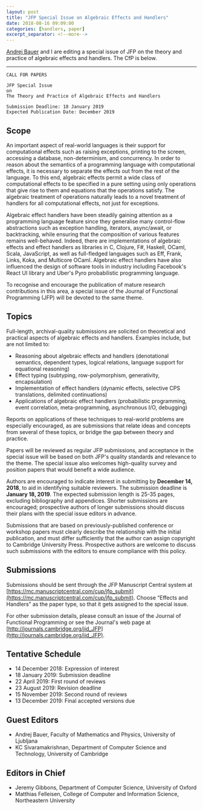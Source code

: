 ```yaml
---
layout: post
title: "JFP Special Issue on Algebraic Effects and Handlers"
date: 2018-08-16 09:09:00
categories: [handlers, paper]
excerpt_separator: <!--more-->
---
```


[Andrej Bauer](http://www.andrej.com/) and I are editing a special issue of JFP
on the theory and practice of algebraic effects and handlers. The CfP is below.

<hr>

<!--more-->

    CALL FOR PAPERS

    JFP Special Issue
    on
    The Theory and Practice of Algebraic Effects and Handlers

    Submission Deadline: 18 January 2019
    Expected Publication Date: December 2019

## Scope

An important aspect of real-world languages is their support for computational
effects such as raising exceptions, printing to the screen, accessing a
database, non-determinism, and concurrency. In order to reason about the
semantics of a programming language with computational effects, it is necessary
to separate the effects out from the rest of the language. To this end, algebraic
effects permit a wide class of computational effects to be specified in a pure
setting using only operations that give rise to them and equations that the
operations satisfy. The algebraic treatment of operations naturally leads to a
novel treatment of handlers for all computational effects, not just for
exceptions.

Algebraic effect handlers have been steadily gaining attention as a programming
language feature since they generalise many control-flow abstractions such as
exception handling, iterators, async/await, or backtracking, while ensuring
that the composition of various features remains well-behaved. Indeed, there
are implementations of algebraic effects and effect handlers as libraries in C,
Clojure, F#, Haskell, OCaml, Scala, JavaScript, as well as full-fledged
languages such as Eff, Frank, Links, Koka, and Multicore OCaml. Algebraic effect
handlers have also influenced the design of software tools in industry
including Facebook's React UI library and Uber's Pyro probabilistic programming
language.

To recognise and encourage the publication of mature research contributions in
this area, a special issue of the Journal of Functional Programming (JFP) will
be devoted to the same theme.

## Topics

Full-length, archival-quality submissions are solicited on theoretical and
practical aspects of algebraic effects and handlers. Examples
include, but are not limited to:

* Reasoning about algebraic effects and handlers (denotational semantics,
  dependent types, logical relations, language support for equational reasoning)
* Effect typing (subtyping, row-polymorphism, generativity, encapsulation)
* Implementation of effect handlers (dynamic effects, selective CPS
  translations, delimited continuations)
* Applications of algebraic effect handlers (probabilistic programming, event
  correlation, meta-programming, asynchronous I/O, debugging)

Reports on applications of these techniques to real-world problems are
especially encouraged, as are submissions that relate ideas and concepts from
several of these topics, or bridge the gap between theory and practice.

Papers will be reviewed as regular JFP submissions, and acceptance in the
special issue will be based on both JFP's quality standards and relevance to
the theme. The special issue also welcomes high-quality survey and position
papers that would benefit a wide audience.

Authors are encouraged to indicate interest in submitting by **December 14,
2018**, to aid in identifying suitable reviewers. The submission deadline is
**January 18, 2019**. The expected submission length is 25-35 pages, excluding
bibliography and appendices. Shorter submissions are encouraged; prospective
authors of longer submissions should discuss their plans with the special issue
editors in advance.

Submissions that are based on previously-published conference or workshop
papers must clearly describe the relationship with the initial publication, and
must differ sufficiently that the author can assign copyright to Cambridge
University Press. Prospective authors are welcome to discuss such submissions
with the editors to ensure compliance with this policy.

## Submissions

Submissions should be sent through the JFP Manuscript Central system at
[https://mc.manuscriptcentral.com/cup/jfp_submit](https://mc.manuscriptcentral.com/cup/jfp_submit).
Choose “Effects and Handlers” as the paper type, so that it gets assigned to the
special issue.

For other submission details, please consult an issue of the Journal of
Functional Programming or see the Journal's web page at
[http://journals.cambridge.org/jid_JFP](http://journals.cambridge.org/jid_JFP).

## Tentative Schedule

* 14 December 2018: Expression of interest
* 18 January 2019: Submission deadline
* 22 April 2019: First round of reviews
* 23 August 2019: Revision deadline
* 15 November 2019: Second round of reviews
* 13 December 2019: Final accepted versions due

## Guest Editors

* Andrej Bauer, Faculty of Mathematics and Physics, University of Ljubljana
* KC Sivaramakrishnan, Department of Computer Science and Technology,
  University of Cambridge

## Editors in Chief

* Jeremy Gibbons, Department of Computer Science, University of Oxford
* Matthias Felleisen, College of Computer and Information Science, Northeastern
  University
